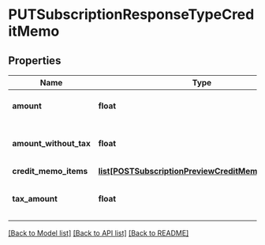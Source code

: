 # PUTSubscriptionResponseTypeCreditMemo

## Properties
Name | Type | Description | Notes
------------ | ------------- | ------------- | -------------
**amount** | **float** | Credit memo amount. | [optional] 
**amount_without_tax** | **float** | Credit memo amount minus tax. | [optional] 
**credit_memo_items** | [**list[POSTSubscriptionPreviewCreditMemoItemsType]**](POSTSubscriptionPreviewCreditMemoItemsType.md) |  | [optional] 
**tax_amount** | **float** | Tax amount on the credit memo. | [optional] 

[[Back to Model list]](../README.md#documentation-for-models) [[Back to API list]](../README.md#documentation-for-api-endpoints) [[Back to README]](../README.md)


